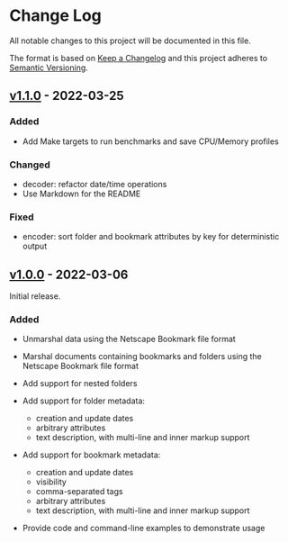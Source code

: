 # Change Log

All notable changes to this project will be documented in this file.

The format is based on [Keep a Changelog](https://keepachangelog.com/) and this
project adheres to [Semantic Versioning](https://semver.org/).

## [v1.1.0](https://github.com/virtualtam/netscape-go/releases/tag/v1.1.0) - 2022-03-25
### Added

- Add Make targets to run benchmarks and save CPU/Memory profiles

### Changed

- decoder: refactor date/time operations
- Use Markdown for the README

### Fixed

- encoder: sort folder and bookmark attributes by key for deterministic output


## [v1.0.0](https://github.com/virtualtam/netscape-go/releases/tag/v1.0.0) - 2022-03-06

Initial release.

### Added

- Unmarshal data using the Netscape Bookmark file format
- Marshal documents containing bookmarks and folders using the Netscape Bookmark
  file format
- Add support for nested folders
- Add support for folder metadata:

  - creation and update dates
  - arbitrary attributes
  - text description, with multi-line and inner markup support

- Add support for bookmark metadata:

  - creation and update dates
  - visibility
  - comma-separated tags
  - arbitrary attributes
  - text description, with multi-line and inner markup support

- Provide code and command-line examples to demonstrate usage
